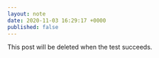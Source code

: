 ```yaml
---
layout: note
date: 2020-11-03 16:29:17 +0000
published: false
---
```


This post will be deleted when the test succeeds.
